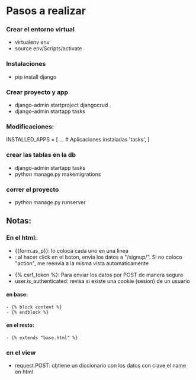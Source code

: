 # Pasos a realizar

### Crear el entorno virtual
- virtualenv env
- source env/Scripts/activate

### Instalaciones
- pip install django

### Crear proyecto y app
- django-admin startproject djangocrud .
- django-admin startapp tasks

### Modificaciones:
INSTALLED_APPS = [
...
    # Aplicaciones instaladas
    'tasks',
]

### crear las tablas en la db
- django-admin startapp tasks
- python manage.py makemigrations
### correr el proyecto
- python manage.py runserver

## Notas:
### En el html:
- {{form.as_p}}: lo coloca cada uno en una linea 
- <form action="/signup/", method="POST">: al hacer click en el boton, envia los datos a "/signup/". Si no coloco "action", me reenvia a la misma vista automaticamente
- {% csrf_token %}: Para enviar los datos por POST de manera segura 
- user.is_authenticated: revisa si existe una cookie (sesion) de un usuario
#### en base:
    - {% block content %}
    - {% endblock %}
#### en el resto:
    - {% extends "base.html" %}
### en el view
- request.POST:   obtiene un diccionario con los datos con clave el name en html